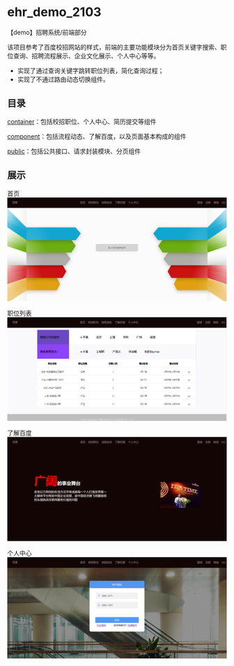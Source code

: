 # ehr_demo_2103

【demo】招聘系统/前端部分

​	该项目参考了百度校招网站的样式，前端的主要功能模块分为首页关键字搜索、职位查询、招聘流程展示、企业文化展示、个人中心等等。

* 实现了通过查询关键字跳转职位列表，简化查询过程；
* 实现了不通过路由动态切换组件。

## 目录

[container](https://github.com/Ocean-0/ehr_demo_2103/tree/main/src/container)：包括校招职位、个人中心、简历提交等组件

[component](https://github.com/Ocean-0/ehr_demo_2103/tree/main/src/component)：包括流程动态、了解百度，以及页面基本构成的组件

[public](https://github.com/Ocean-0/ehr_demo_2103/tree/main/src/public)：包括公共接口、请求封装模块、分页组件

## 展示

首页
![首页](https://github.com/Ocean-0/ehr_demo_2103/blob/main/src/IMG/rr%E9%A6%96%E9%A1%B5.png)

职位列表
![职位列表](https://github.com/Ocean-0/ehr_demo_2103/blob/main/src/IMG/rr%E8%81%8C%E4%BD%8D%E5%88%97%E8%A1%A8.png)

了解百度
![了解百度](https://github.com/Ocean-0/ehr_demo_2103/blob/main/src/IMG/rr%E4%BA%86%E8%A7%A3%E7%99%BE%E5%BA%A6.png)

个人中心
![登录](https://github.com/Ocean-0/ehr_demo_2103/blob/main/src/IMG/rr%E7%99%BB%E5%BD%95.png)